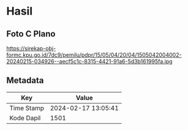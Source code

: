 # Hasil

## Foto C Plano

https://sirekap-obj-formc.kpu.go.id/7dc9/pemilu/pdpr/15/05/04/20/04/1505042004002-20240215-034926--aecf5c1c-8315-4421-91a6-5d3b161995fa.jpg


## Metadata

| Key        | Value               |
| ---------- | ------------------- |
| Time Stamp | 2024-02-17 13:05:41 |
| Kode Dapil | 1501                |



